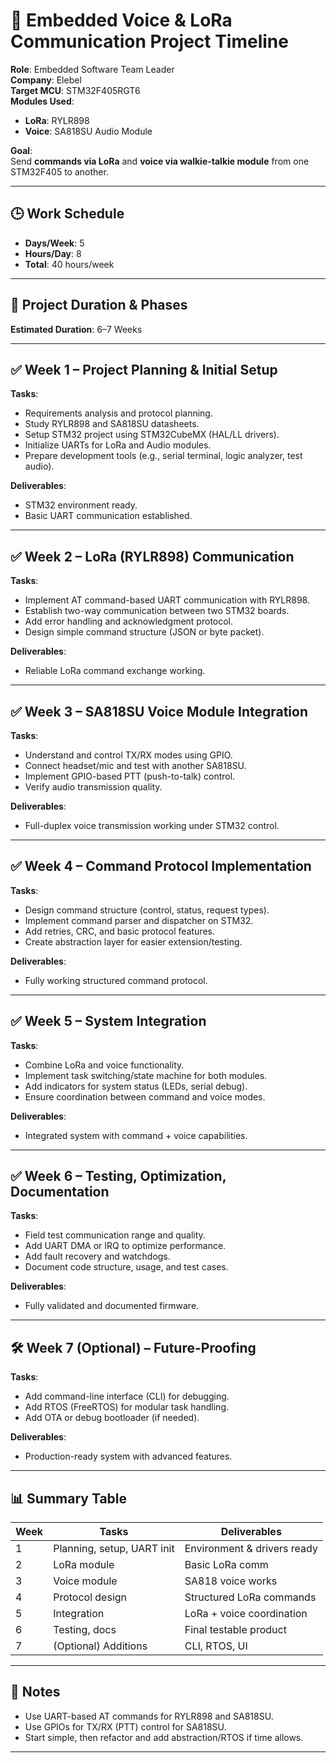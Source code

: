 # 📡 Embedded Voice & LoRa Communication Project Timeline

**Role**: Embedded Software Team Leader  
**Company**: Elebel  
**Target MCU**: STM32F405RGT6  
**Modules Used**:
- **LoRa**: RYLR898
- **Voice**: SA818SU Audio Module

**Goal**:  
Send **commands via LoRa** and **voice via walkie-talkie module** from one STM32F405 to another.

---

## 🕒 Work Schedule
- **Days/Week**: 5  
- **Hours/Day**: 8  
- **Total**: 40 hours/week  

---

## 🔧 Project Duration & Phases
**Estimated Duration**: 6–7 Weeks

---

## ✅ Week 1 – Project Planning & Initial Setup

**Tasks**:
- Requirements analysis and protocol planning.
- Study RYLR898 and SA818SU datasheets.
- Setup STM32 project using STM32CubeMX (HAL/LL drivers).
- Initialize UARTs for LoRa and Audio modules.
- Prepare development tools (e.g., serial terminal, logic analyzer, test audio).

**Deliverables**:
- STM32 environment ready.
- Basic UART communication established.

---

## ✅ Week 2 – LoRa (RYLR898) Communication

**Tasks**:
- Implement AT command-based UART communication with RYLR898.
- Establish two-way communication between two STM32 boards.
- Add error handling and acknowledgment protocol.
- Design simple command structure (JSON or byte packet).

**Deliverables**:
- Reliable LoRa command exchange working.

---

## ✅ Week 3 – SA818SU Voice Module Integration

**Tasks**:
- Understand and control TX/RX modes using GPIO.
- Connect headset/mic and test with another SA818SU.
- Implement GPIO-based PTT (push-to-talk) control.
- Verify audio transmission quality.

**Deliverables**:
- Full-duplex voice transmission working under STM32 control.

---

## ✅ Week 4 – Command Protocol Implementation

**Tasks**:
- Design command structure (control, status, request types).
- Implement command parser and dispatcher on STM32.
- Add retries, CRC, and basic protocol features.
- Create abstraction layer for easier extension/testing.

**Deliverables**:
- Fully working structured command protocol.

---

## ✅ Week 5 – System Integration

**Tasks**:
- Combine LoRa and voice functionality.
- Implement task switching/state machine for both modules.
- Add indicators for system status (LEDs, serial debug).
- Ensure coordination between command and voice modes.

**Deliverables**:
- Integrated system with command + voice capabilities.

---

## ✅ Week 6 – Testing, Optimization, Documentation

**Tasks**:
- Field test communication range and quality.
- Add UART DMA or IRQ to optimize performance.
- Add fault recovery and watchdogs.
- Document code structure, usage, and test cases.

**Deliverables**:
- Fully validated and documented firmware.

---

## 🛠️ Week 7 (Optional) – Future-Proofing

**Tasks**:
- Add command-line interface (CLI) for debugging.
- Add RTOS (FreeRTOS) for modular task handling.
- Add OTA or debug bootloader (if needed).

**Deliverables**:
- Production-ready system with advanced features.

---

## 📊 Summary Table

| Week | Tasks | Deliverables |
|------|-------|--------------|
| 1 | Planning, setup, UART init | Environment & drivers ready |
| 2 | LoRa module | Basic LoRa comm |
| 3 | Voice module | SA818 voice works |
| 4 | Protocol design | Structured LoRa commands |
| 5 | Integration | LoRa + voice coordination |
| 6 | Testing, docs | Final testable product |
| 7 | (Optional) Additions | CLI, RTOS, UI |

---

## 📎 Notes
- Use UART-based AT commands for RYLR898 and SA818SU.
- Use GPIOs for TX/RX (PTT) control for SA818SU.
- Start simple, then refactor and add abstraction/RTOS if time allows.

---
